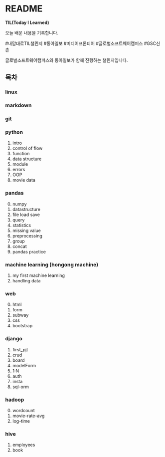 # README

**TIL(Today I Learned)**

오늘 배운 내용을 기록합니다.

#내맘대로TIL챌린지 #동아일보 #미디어프론티어 #글로벌소프트웨어캠퍼스 #GSC신촌

글로벌소프트웨어캠퍼스와 동아일보가 함께 진행하는 챌린지입니다.

## 목차

### linux

### markdown

### git

### python

1. intro
2. control of flow
3. function 
4. data structure 
5. module
6. errors
7. OOP
8. movie data

### pandas 
    
0. numpy
1. datastructure
2. file load save
3. query
4. statistics
5. missing value
6. preprocessing
7. group
8. concat
9. pandas practice

### machine learning (hongong machine)

1. my first machine learning
2. handling data

### web

0. html
1. form
2. subway
3. css
4. bootstrap

### django

1. first_pjt
2. crud
3. board
4. modelForm
5. 1:N
6. auth
7. insta
8. sql-orm

### hadoop

0. wordcount
1. movie-rate-avg
2. log-time

### hive
1. employees
2. book